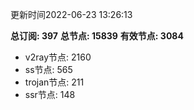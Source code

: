 更新时间2022-06-23 13:26:13

**总订阅: 397**
**总节点: 15839**
**有效节点: 3084**
- v2ray节点: 2160
- ss节点: 565
- trojan节点: 211
- ssr节点: 148

